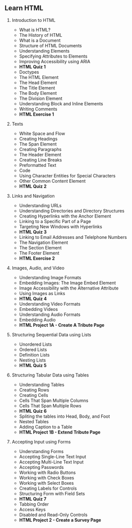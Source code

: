 ## Learn HTML

1. Introduction to HTML
    * What is HTML?
    * The History of HTML
    * What is a Document
    * Structure of HTML Documents
    * Understanding Elements
    * Specifying Attributes to Elements
    * Improving Accessibility using ARIA
    * **HTML Quiz 1**
    * Doctypes
    * The HTML Element
    * The Head Element
    * The Title Element
    * The Body Element
    * The Division Element
    * Understanding Block and Inline Elements
    * Writing Comments
    * **HTML Exercise 1**


2. Texts
    * White Space and Flow
    * Creating Headings
    * The Span Element
    * Creating Paragraphs
    * The Header Element
    * Creating Line Breaks
    * Preformatted Text
    * Code
    * Using Character Entities for Special Characters
    * Other Common Content Element
    * **HTML Quiz 2**


3. Links and Navigation
    * Understanding URLs
    * Understanding Directories and Directory Structures
    * Creating Hyperlinks with the Anchor Element
    * Linking to a Specific Part of a Page
    * Targeting New Windows with Hyperlinks
    * **HTML Quiz 3**
    * Linking to Email Addresses and Telelphone Numbers
    * The Navigation Element
    * The Section Element
    * The Footer Element
    * **HTML Exercise 2**

4. Images, Audio, and Video
    * Understanding Image Formats
    * Embedding Images: The Image Embed Element
    * Image Accessibility with the Alternative Attribute
    * Using Images as Links
    * **HTML Quiz 4**
    * Understanding Video Formats
    * Embedding Videos
    * Understanding Audio Formats
    * Embedding Audio
    * **HTML Project 1A - Create A Tribute Page**

5. Structuring Sequential Data using Lists
    * Unordered Lists
    * Ordered Lists
    * Definition Lists
    * Nesting Lists
    * **HTML Quiz 5**


6. Structuring Tabular Data using Tables
    * Understanding Tables
    * Creating Rows
    * Creating Cells
    * Cells That Span Multiple Columns
    * Cells That Span Multiple Rows
    * **HTML Quiz 6**
    * Spliting the tables into Head, Body, and Foot
    * Nested Tables
    * Adding Caption to a Table
    * **HTML Project 1B - Extend Tribute Page**

7. Accepting Input using Forms
    * Understanding Forms
    * Accepting Single-Line Text Input
    * Accepting Multi-Line Text Input
    * Accepting Passwords
    * Working with Radio Buttons
    * Working with Check Boxes
    * Working with Select Boxes
    * Creating Labels for Controls
    * Structuring Form with Field Sets
    * **HTML Quiz 7**
    * Tabbing Order
    * Access Keys
    * Disabled and Read-Only Controls
    * **HTML Project 2 - Create a Survey Page**